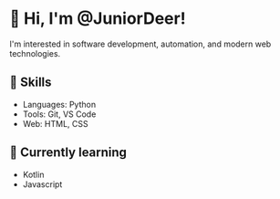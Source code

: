 # 👋 Hi, I'm @JuniorDeer!

I'm interested in software development, automation, and modern web technologies.

## 🔧 Skills
- Languages: Python
- Tools: Git, VS Code  
- Web: HTML, CSS
  
## 🌱 Currently learning
- Kotlin 
- Javascript


